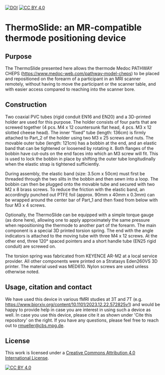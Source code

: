 [![DOI](https://zenodo.org/badge/741047737.svg)](https://zenodo.org/doi/10.5281/zenodo.10475478) [![CC BY 4.0][cc-by-shield]][cc-by]
# ThermoSlide: an MR-compatible thermode positioning device


## Purpose
The ThermoSlide presented here allows the thermode Medoc PATHWAY CHEPS (https://www.medoc-web.com/pathway-model-cheps) to be placed and repositioned on the forearm of a participant in an MRI scanner remotely, without having to move the participant or the scanner table, and with easier access compared to reaching into the scanner bore.


## Construction
Two coaxial PVC tubes (rigid conduit EN16 and EN20) and a 3D-printed holder are used for this purpose. The holder consists of four parts that are screwed together (4 pcs. M4 x 12 countersunk flat head, 4 pcs. M3 x 12 slotted cheese head). The inner “fixed” tube (length: 136cm) is firmly attached to Part_2 of the holder using two M3 x 25 screws and nuts. The movable outer tube (length: 121cm) has a bobbin at the end, and an elastic band that can be tightened or loosened by rotating it. Both flanges of the bobbin have cut-outs on the end faces into which an M3 screw will fit. This is used to lock the bobbin in place by shifting the outer tube longitudinally when the elastic strap is tightened sufficiently.

During assembly, the elastic band (size: 3.5cm x 50cm) must first be threaded through the two slits in the bobbin and then sewn into a loop. The bobbin can then be plugged onto the movable tube and secured with two M2 x 8 brass screws. To reduce the friction with the elastic band, an accordingly punched out PTFE foil (approx. 90mm x 40mm x 0.3mm) can be wrapped around the center bar of Part_1 and then fixed from below with four M3 x 4 screws.

Optionally, the ThermoSlide can be equipped with a simple torque gauge (as done here), allowing one to apply approximately the same pressure when repositioning the thermode to another part of the forearm. The main component is a special 3D printed torsion spring. The end with the angle indicators is attached to the moving tube with three M4 x 12 screws. At the other end, three 120° spaced pointers and a short handle tube (EN25 rigid conduit) are screwed on.

The torsion spring was fabricated from KEYENCE AR-M2 at a local service provider. All other components were printed on a Stratasys Eden260VS 3D printer. The material used was MED610. Nylon screws are used unless otherwise noted.


## Usage, citation and contact
We have used this device in various fMRI studies at 3T and 7T (e.g. https://www.biorxiv.org/content/10.1101/2023.12.22.572825v1) and would be happy to provide help in case you are interest in using such a device as well. In case you use this device, please cite it as shown under 'Cite this repository' on the right. If you have any questions, please feel free to reach out to rmueller@cbs.mpg.de. 


## License
This work is licensed under a
[Creative Commons Attribution 4.0 International License][cc-by].

[![CC BY 4.0][cc-by-image]][cc-by]

[cc-by]: http://creativecommons.org/licenses/by/4.0/
[cc-by-image]: https://i.creativecommons.org/l/by/4.0/88x31.png
[cc-by-shield]: https://img.shields.io/badge/License-CC%20BY%204.0-lightgrey.svg

